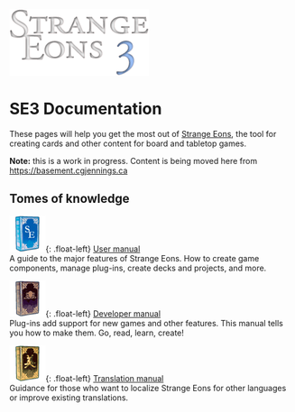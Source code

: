 ![Strange Eons 3](images/se3-header.png)



# SE3 Documentation

These pages will help you get the most out of [Strange Eons](cgjennings.ca/eons/), the tool for creating cards and other content for board and tabletop games.

**Note:** this is a work in progress. Content is being moved here from https://basement.cgjennings.ca

## Tomes of knowledge

![](images/user-manual-logo.png){: .float-left} [User manual](um-index.md)  
A guide to the major features of Strange Eons. How to create game components, manage plug-ins, create decks and projects, and more.



![](images/developer-manual-logo.png){: .float-left} [Developer manual](dm-index.md)  
Plug-ins add support for new games and other features. This manual tells you how to make them. Go, read, learn, create!



![](images/translator-manual-logo.png){: .float-left} [Translation manual](tm-index.md)  
Guidance for those who want to localize Strange Eons for other languages or improve existing translations.